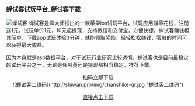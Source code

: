 ### 蝉试客试玩平台_蝉试客下载
![蝉试客](http://shiwan.pro/img/chanshike.jpg)
蝉试客是蝉大师推出的一款苹果ios试玩平台，试玩应用赚零花钱，注册送1元，试玩单价1元，10元起提现，支持微信和支付宝，方便快捷。蝉试客赚钱极其简单，下载app试玩体验3分钟，就能领取奖励，轻轻松松赚钱，零散的时间可以获得最大收益。


因为本身就是aso数据平台，对于试玩行业研究比较透彻，蝉试客也是目前最稳定的试玩平台之一，无论是任务量还是提现都相当稳定，推荐下载。

 <center>扫码立即下载<br/>
![蝉试客二维码](http://shiwan.pro/img/chanshike-qr.jpg "蝉试客二维码")<br/>

[直接点击下载](http://csk1.jinchanzhuanqian.com/?uid=3397474 "直接点击下载")</center>
